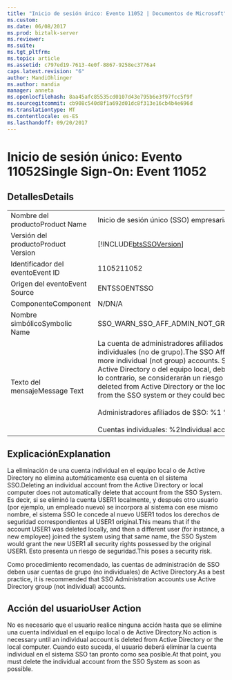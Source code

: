 ```yaml
---
title: "Inicio de sesión único: Evento 11052 | Documentos de Microsoft"
ms.custom: 
ms.date: 06/08/2017
ms.prod: biztalk-server
ms.reviewer: 
ms.suite: 
ms.tgt_pltfrm: 
ms.topic: article
ms.assetid: c797ed19-7613-4e0f-8867-9258ec3776a4
caps.latest.revision: "6"
author: MandiOhlinger
ms.author: mandia
manager: anneta
ms.openlocfilehash: 8aa45afc85535cd0107d43e795b6e3f97fcc5f9f
ms.sourcegitcommit: cb908c540d8f1a692d01dc8f313e16cb4b4e696d
ms.translationtype: MT
ms.contentlocale: es-ES
ms.lasthandoff: 09/20/2017
---
```

# <a name="single-sign-on-event-11052"></a><span data-ttu-id="3ca24-102">Inicio de sesión único: Evento 11052</span><span class="sxs-lookup"><span data-stu-id="3ca24-102">Single Sign-On: Event 11052</span></span>
## <a name="details"></a><span data-ttu-id="3ca24-103">Detalles</span><span class="sxs-lookup"><span data-stu-id="3ca24-103">Details</span></span>  
  
|||  
|-|-|  
|<span data-ttu-id="3ca24-104">Nombre del producto</span><span class="sxs-lookup"><span data-stu-id="3ca24-104">Product Name</span></span>|<span data-ttu-id="3ca24-105">Inicio de sesión único (SSO) empresarial</span><span class="sxs-lookup"><span data-stu-id="3ca24-105">Enterprise Single Sign-On</span></span>|  
|<span data-ttu-id="3ca24-106">Versión del producto</span><span class="sxs-lookup"><span data-stu-id="3ca24-106">Product Version</span></span>|[!INCLUDE[btsSSOVersion](../includes/btsssoversion-md.md)]|  
|<span data-ttu-id="3ca24-107">Identificador del evento</span><span class="sxs-lookup"><span data-stu-id="3ca24-107">Event ID</span></span>|<span data-ttu-id="3ca24-108">11052</span><span class="sxs-lookup"><span data-stu-id="3ca24-108">11052</span></span>|  
|<span data-ttu-id="3ca24-109">Origen del evento</span><span class="sxs-lookup"><span data-stu-id="3ca24-109">Event Source</span></span>|<span data-ttu-id="3ca24-110">ENTSSO</span><span class="sxs-lookup"><span data-stu-id="3ca24-110">ENTSSO</span></span>|  
|<span data-ttu-id="3ca24-111">Componente</span><span class="sxs-lookup"><span data-stu-id="3ca24-111">Component</span></span>|<span data-ttu-id="3ca24-112">N/D</span><span class="sxs-lookup"><span data-stu-id="3ca24-112">N/A</span></span>|  
|<span data-ttu-id="3ca24-113">Nombre simbólico</span><span class="sxs-lookup"><span data-stu-id="3ca24-113">Symbolic Name</span></span>|<span data-ttu-id="3ca24-114">SSO_WARN_SSO_AFF_ADMIN_NOT_GROUP</span><span class="sxs-lookup"><span data-stu-id="3ca24-114">SSO_WARN_SSO_AFF_ADMIN_NOT_GROUP</span></span>|  
|<span data-ttu-id="3ca24-115">Texto del mensaje</span><span class="sxs-lookup"><span data-stu-id="3ca24-115">Message Text</span></span>|<span data-ttu-id="3ca24-116">La cuenta de administradores afiliados de SSO contiene una o varias cuentas individuales (no de grupo).</span><span class="sxs-lookup"><span data-stu-id="3ca24-116">The SSO Affiliate Administrators account contains one or more individual (not group) accounts.</span></span> <span data-ttu-id="3ca24-117">Si estas cuentas individuales se eliminan de Active Directory o del equipo local, deberán quitarse de inmediato del sistema SSO; de lo contrario, se considerarán un riesgo de seguridad.%r</span><span class="sxs-lookup"><span data-stu-id="3ca24-117">If these individual accounts are deleted from Active Directory or the local computer they must be promptly removed from the SSO system or they could become a security risk.%r</span></span><br /><br /> <span data-ttu-id="3ca24-118">Administradores afiliados de SSO: %1 %r</span><span class="sxs-lookup"><span data-stu-id="3ca24-118">SSO Affiliate Administrators: %1%r</span></span><br /><br /> <span data-ttu-id="3ca24-119">Cuentas individuales: %2</span><span class="sxs-lookup"><span data-stu-id="3ca24-119">Individual accounts: %2</span></span>|  
  
## <a name="explanation"></a><span data-ttu-id="3ca24-120">Explicación</span><span class="sxs-lookup"><span data-stu-id="3ca24-120">Explanation</span></span>  
 <span data-ttu-id="3ca24-121">La eliminación de una cuenta individual en el equipo local o de Active Directory no elimina automáticamente esa cuenta en el sistema SSO.</span><span class="sxs-lookup"><span data-stu-id="3ca24-121">Deleting an individual account from the Active Directory or local computer does not automatically delete that account from the SSO System.</span></span> <span data-ttu-id="3ca24-122">Es decir, si se eliminó la cuenta USER1 localmente, y después otro usuario (por ejemplo, un empleado nuevo) se incorpora al sistema con ese mismo nombre, el sistema SSO le concede al nuevo USER1 todos los derechos de seguridad correspondientes al USER1 original.</span><span class="sxs-lookup"><span data-stu-id="3ca24-122">This means that if the account USER1 was deleted locally, and then a different user (for instance, a new employee) joined the system using that same name, the SSO System would grant the new USER1 all security rights possessed by the original USER1.</span></span> <span data-ttu-id="3ca24-123">Esto presenta un riesgo de seguridad.</span><span class="sxs-lookup"><span data-stu-id="3ca24-123">This poses a security risk.</span></span>  
  
 <span data-ttu-id="3ca24-124">Como procedimiento recomendado, las cuentas de administración de SSO deben usar cuentas de grupo (no individuales) de Active Directory.</span><span class="sxs-lookup"><span data-stu-id="3ca24-124">As a best practice, it is recommended that SSO Administration accounts use Active Directory group (not individual) accounts.</span></span>  
  
## <a name="user-action"></a><span data-ttu-id="3ca24-125">Acción del usuario</span><span class="sxs-lookup"><span data-stu-id="3ca24-125">User Action</span></span>  
 <span data-ttu-id="3ca24-126">No es necesario que el usuario realice ninguna acción hasta que se elimine una cuenta individual en el equipo local o de Active Directory.</span><span class="sxs-lookup"><span data-stu-id="3ca24-126">No action is necessary until an individual account is deleted from Active Directory or the local computer.</span></span> <span data-ttu-id="3ca24-127">Cuando esto suceda, el usuario deberá eliminar la cuenta individual en el sistema SSO tan pronto como sea posible.</span><span class="sxs-lookup"><span data-stu-id="3ca24-127">At that point, you must delete the individual account from the SSO System as soon as possible.</span></span>